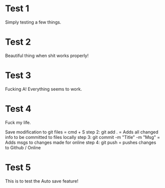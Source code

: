 # Test 1

Simply testing a few things.

# Test 2

Beautiful thing when shit works properly!

# Test 3

Fucking A! Everything seems to work.

# Test 4

Fuck my life.

Save modification to git files = cmd + S
step 2: git add . = Adds all changed info to be committed to files locally
step 3: git commit -m "Title" -m "Msg" = Adds msgs to changes made for online
step 4: git push = pushes changes to Github / Online

# Test 5

This is to test the Auto save feature!